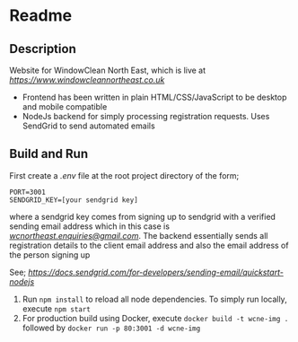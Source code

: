 # Readme

## Description

Website for WindowClean North East, which is live at *https://www.windowcleannortheast.co.uk*

- Frontend has been written in plain HTML/CSS/JavaScript to be desktop and
  mobile compatible
- NodeJs backend for simply processing registration requests. Uses SendGrid
  to send automated emails

## Build and Run

First create a _.env_ file at the root project directory of the form;

```
PORT=3001
SENDGRID_KEY=[your sendgrid key]
```

where a sendgrid key comes from signing up to sendgrid with a verified sending
email address which in this case is *wcnortheast.enquiries@gmail.com*. The
backend essentially sends all registration details to the client email address
and also the email address of the person signing up

See; *https://docs.sendgrid.com/for-developers/sending-email/quickstart-nodejs*

1. Run `npm install` to reload all node dependencies. To simply run locally,
   execute `npm start`
2. For production build using Docker, execute `docker build -t wcne-img .`
   followed by `docker run -p 80:3001 -d wcne-img`
